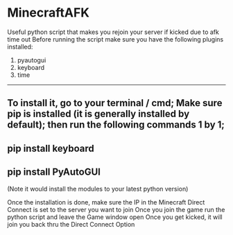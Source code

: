 # MinecraftAFK
Useful python script that makes you rejoin your server if kicked due to afk time out
Before running the script make sure you have the following plugins installed:
1) pyautogui
2) keyboard
3) time
--------------------------------------------
To install it, go to your terminal / cmd;
Make sure pip is installed (it is generally installed by default);
then run the following commands 1 by 1;
---------------------
pip install keyboard
---------------------
pip install PyAutoGUI
---------------------
(Note it would install the modules to your latest python version)

Once the installation is done,
make sure the IP in the Minecraft Direct Connect is set to the server you want to join
Once you join the game run the python script and leave the Game window open
Once you get kicked, it will join you back thru the Direct Connect Option 
